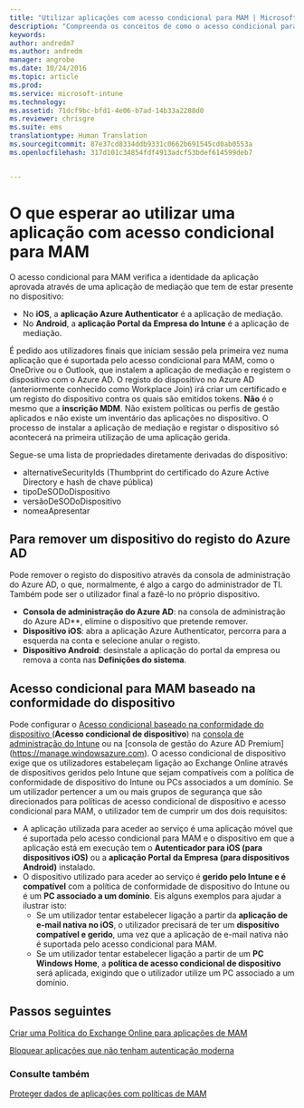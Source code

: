 ```yaml
---
title: "Utilizar aplicações com acesso condicional para MAM | Microsoft Intune"
description: "Compreenda os conceitos de como o acesso condicional para MAM pode ajudar a controlar as aplicações que têm acesso aos serviços do O365."
keywords: 
author: andredm7
ms.author: andredm
manager: angrobe
ms.date: 10/24/2016
ms.topic: article
ms.prod: 
ms.service: microsoft-intune
ms.technology: 
ms.assetid: 71dcf9bc-bfd1-4e06-b7ad-14b33a2288d0
ms.reviewer: chrisgre
ms.suite: ems
translationtype: Human Translation
ms.sourcegitcommit: 87e37cd8334ddb9331c0662b691545cd0ab0553a
ms.openlocfilehash: 317d101c34854fdf4913adcf53bdef614599deb7


---
```

# <a name="what-to-expect-when-using-an-app-with-mam-ca"></a>O que esperar ao utilizar uma aplicação com acesso condicional para MAM
O acesso condicional para MAM verifica a identidade da aplicação aprovada através de uma aplicação de mediação que tem de estar presente no dispositivo:
*  No **iOS**, a **aplicação Azure Authenticator** é a aplicação de mediação.
* No **Android**, a **aplicação Portal da Empresa do Intune** é a aplicação de mediação. 

É pedido aos utilizadores finais que iniciam sessão pela primeira vez numa aplicação que é suportada pelo acesso condicional para MAM, como o OneDrive ou o Outlook, que instalem a aplicação de mediação e registem o dispositivo com o Azure AD. O registo do dispositivo no Azure AD (anteriormente conhecido como Workplace Join) irá criar um certificado e um registo do dispositivo contra os quais são emitidos tokens.  **Não** é o mesmo que a **inscrição MDM**. Não existem políticas ou perfis de gestão aplicados e não existe um inventário das aplicações no dispositivo.  O processo de instalar a aplicação de mediação e registar o dispositivo só acontecerá na primeira utilização de uma aplicação gerida.

Segue-se uma lista de propriedades diretamente derivadas do dispositivo:

* alternativeSecurityIds (Thumbprint do certificado do Azure Active Directory e hash de chave pública)
* tipoDeSODoDispositivo
* versãoDeSODoDispositivo
* nomeaApresentar

## <a name="to-remove-a-device-from-azure-ad-registration"></a>Para remover um dispositivo do registo do Azure AD
Pode remover o registo do dispositivo através da consola de administração do Azure AD, o que, normalmente, é algo a cargo do administrador de TI.  Também pode ser o utilizador final a fazê-lo no próprio dispositivo.

* **Consola de administração do Azure AD**: na consola de administração do Azure AD**, elimine o dispositivo que pretende remover.
* **Dispositivo iOS**: abra a aplicação Azure Authenticator, percorra para a esquerda na conta e selecione anular o registo.  
* **Dispositivo Android**: desinstale a aplicação do portal da empresa ou remova a conta nas **Definições do sistema**.



## <a name="mam-ca-with-conditional-access-based-on-device-compliance"></a>Acesso condicional para MAM baseado na conformidade do dispositivo  

Pode configurar o [Acesso condicional baseado na conformidade do dispositivo ](restrict-access-to-email-and-o365-services-with-microsoft-intune.md)(**Acesso condicional de dispositivo**) na [consola de administração do Intune](https://manage.microsoft.com) ou na [consola de gestão do Azure AD Premium] (https://manage.windowsazure.com). O acesso condicional de dispositivo exige que os utilizadores estabeleçam ligação ao Exchange Online através de dispositivos geridos pelo Intune que sejam compatíveis com a política de conformidade de dispositivo do Intune ou PCs associados a um domínio.  Se um utilizador pertencer a um ou mais grupos de segurança que são direcionados para políticas de acesso condicional de dispositivo e acesso condicional para MAM, o utilizador tem de cumprir um dos dois requisitos:
* A aplicação utilizada para aceder ao serviço é uma aplicação móvel que é suportada pelo acesso condicional para MAM e o dispositivo em que a aplicação está em execução tem o **Autenticador para iOS (para dispositivos iOS)** ou a **aplicação Portal da Empresa (para dispositivos Android)** instalado.
* O dispositivo utilizado para aceder ao serviço é **gerido pelo Intune e é compatível** com a política de conformidade de dispositivo do Intune ou é um **PC associado a um domínio**.  Eis alguns exemplos para ajudar a ilustrar isto:
  * Se um utilizador tentar estabelecer ligação a partir da **aplicação de e-mail nativa no iOS**, o utilizador precisará de ter um **dispositivo compatível e gerido**, uma vez que a aplicação de e-mail nativa não é suportada pelo acesso condicional para MAM.
  * Se um utilizador tentar estabelecer ligação a partir de um **PC Windows Home**, a **política de acesso condicional de dispositivo** será aplicada, exigindo que o utilizador utilize um PC associado a um domínio.




## <a name="next-steps"></a>Passos seguintes
[Criar uma Política do Exchange Online para aplicações de MAM](mam-ca-for-exchange-online.md)

[Bloquear aplicações que não tenham autenticação moderna](block-apps-with-no-modern-authentication.md)

### <a name="see-also"></a>Consulte também

[Proteger dados de aplicações com políticas de MAM](protect-app-data-using-mobile-app-management-policies-with-microsoft-intune.md)



<!--HONumber=Dec16_HO2-->


